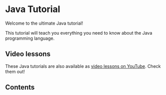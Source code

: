 # Java Tutorial

Welcome to the ultimate Java tutorial!

This tutorial will teach you everything you need to know about the Java programming language.

## Video lessons

These Java tutorials are also available as [video lessons on YouTube](https://youtube.com/playlist?list=INSERT_PLAYLIST_LINK). Check them out!

## Contents


